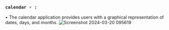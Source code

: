 ### `calendar ⚡ :`

• The calendar application provides users with a graphical representation of dates, days, and months.
![Screenshot 2024-03-20 095619](https://github.com/kaushikvaniya/Front-End-Projects/assets/141440190/2e253539-0530-4384-b57d-d1488de9c245)
